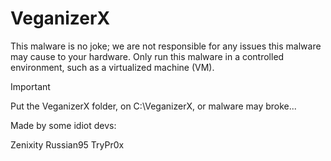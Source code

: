 # VeganizerX

This malware is no joke; we are not responsible for any issues this malware may cause to your hardware. Only run this malware in a controlled environment, such as a virtualized machine (VM).

> [!IMPORTANT]
> Put the VeganizerX folder, on C:\VeganizerX, or malware may broke...

Made by some idiot devs:

Zenixity
Russian95
TryPr0x
